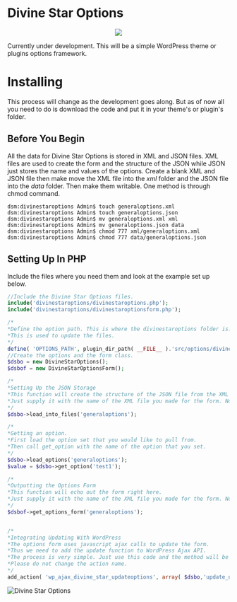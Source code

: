 # Divine Star Options

<p align="center">
  <img src="https://lukejohnson.media/wp-content/uploads/2020/07/logo-small.png" />
</p>

Currently under development. 
This will be a simple WordPress theme or plugins options framework.

# Installing
This process will change as the development goes along. But as of now all you need to do is download the code and put it in your theme's or plugin's folder. 

## Before You Begin
All the data for Divine Star Options is stored in XML and JSON files. XML files are used to create the form and the structure of the JSON while JSON just stores the name and values of the options. 
Create a blank XML and JSON file then make move the XML file into the _xml_ folder and the JSON file into the _data_ folder. 
Then make them writable. One method is through chmod command.  
```console
dsm:divinestaroptions Admin$ touch generaloptions.xml
dsm:divinestaroptions Admin$ touch generaloptions.json
dsm:divinestaroptions Admin$ mv generaloptions.xml xml
dsm:divinestaroptions Admin$ mv generaloptions.json data
dsm:divinestaroptions Admin$ chmod 777 xml/generaloptions.xml
dsm:divinestaroptions Admin$ chmod 777 data/generaloptions.json
```
## Setting Up In PHP
Include the files where you need them and look at the example set up below. 
```php
//Include the Divine Star Options files.
include('divinestaroptions/divinestaroptions.php');
include('divinestaroptions/divinestaroptionsform.php');

/*
*Define the option path. This is where the divinestaroptions folder is.
*This is used to update the files. 
*/
define( 'OPTIONS_PATH', plugin_dir_path( __FILE__ ).'src/options/divinestaroptions/' );
//Create the options and the form class. 
$dsbo = new DivineStarOptions();
$dsbof = new DivineStarOptionsForm();

/*
*Setting Up the JSON Storage
*This function will create the structure of the JSON file from the XML file. 
*Just supply it with the name of the XML file you made for the form. No need for the .XML extension. 
*/
$dsbo->load_into_files('generaloptions');

/*
*Getting an option. 
*First load the option set that you would like to pull from. 
*Then call get_option with the name of the option that you set. 
*/
$dsbo->load_options('generaloptions');
$value = $dsbo->get_option('test1');

/*
*Outputting the Options Form
*This function will echo out the form right here.
*Just supply it with the name of the XML file you made for the form. No need for the .XML extension. 
*/
$dsbof->get_options_form('generaloptions');


/*
*Integrating Updating With WordPress
*The options form uses javascript ajax calls to update the form. 
*Thus we need to add the update function to WordPress Ajax API. 
*The process is very simple. Just use this code and the method will be added. 
*Please do not change the action name. 
*/
add_action( 'wp_ajax_divine_star_updateoptions', array( $dsbo,'update_options') );
``` 



![Divine Star Options ](https://lukejohnson.media/wp-content/uploads/2020/07/divinestaroptions_image_1.png)
